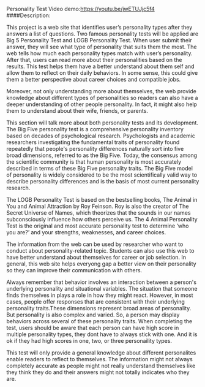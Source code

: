 Personality Test
Video demo:https://youtu.be/jwETUJjc5f4
####Description:

This project is a web site that identifies user’s personality types after they answers a list of questions. Two famous personality tests will be applied are Big 5 Personality Test and LOGB Personality Test. When user submit their answer, they will see what type of personality that suits them the most. The web tells how much each personality types match with user’s personality. After that, users can read more about their personalities based on the results. This test helps them have a better understand about them self and allow them to reflect on their daily behaviors. In some sense, this could give them a better perspective about career choices and compatible jobs.

Moreover, not only understanding more about themselves, the web provide knowledge about different types of personalities so readers can also have a deeper understanding of other people personality. In fact, it might also help them to understand about their wife, friends, or parents.

This section will talk more about both personality tests and its development. The Big Five personality test is a comprehensive personality inventory based on decades of psychological research. Psychologists and academic researchers investigating the fundamental traits of personality found repeatedly that people's personality differences naturally sort into five broad dimensions, referred to as the Big Five. Today, the consensus among the scientific community is that human personality is most accurately described in terms of these Big Five personality traits. The Big Five model of personality is widely considered to be the most scientifically valid way to describe personality differences and is the basis of most current personality research.

The LOGB Personality Test is based on the bestselling books, The Animal in You and Animal Attraction by Roy Feinson. Roy is also the creator of The Secret Universe of Names, which theorizes that the sounds in our names subconsciously influence how others perceive us. The 4 Animal Personality Test is the original and most accurate personality test to determine ‘who you are?’ and your strengths, weaknesses, and career choices.

The information from the web can be used by researcher who want to conduct about personality-related topic. Students can also use this web to have better understand about themselves for career or job selection. In general, this web site helps everyong gap a better view on their personality so they can improve their communication with others.

Always remember that behavior involves an interaction between a person's underlying personality and situational variables. The situation that someone finds themselves in plays a role in how they might react. However, in most cases, people offer responses that are consistent with their underlying personality traits.These dimensions represent broad areas of personality. But personality is also complex and varied. So, a person may display behaviors across several of these personality traits. When completing the test, users should be aware that each person can have high score in multiple personality types, they dont have to always stick with one. And it is ok if they had high scores in one, two, or three personaility types.

This test will only provide a general knowledge about different personalites enable readers to reflect to themselves. The information might not always completely accurate as people might not really understand themselves like they think they do and their answers might not totally indicates who they are.
